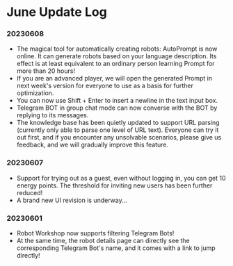 # June Update Log

### 20230608

* The magical tool for automatically creating robots: AutoPrompt is now online. It can generate robots based on your language description. Its effect is at least equivalent to an ordinary person learning Prompt for more than 20 hours!
* If you are an advanced player, we will open the generated Prompt in next week's version for everyone to use as a basis for further optimization.
* You can now use Shift + Enter to insert a newline in the text input box.
* Telegram BOT in group chat mode can now converse with the BOT by replying to its messages.
* The knowledge base has been quietly updated to support URL parsing (currently only able to parse one level of URL text). Everyone can try it out first, and if you encounter any unsolvable scenarios, please give us feedback, and we will gradually improve this feature.

### 20230607

* Support for trying out as a guest, even without logging in, you can get 10 energy points. The threshold for inviting new users has been further reduced!
* A brand new UI revision is underway...

### 20230601

* Robot Workshop now supports filtering Telegram Bots!
* At the same time, the robot details page can directly see the corresponding Telegram Bot's name, and it comes with a link to jump directly!